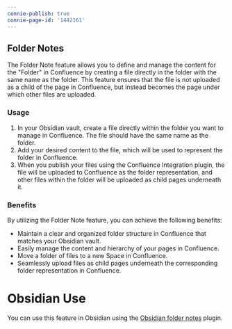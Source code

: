 ```yaml
---
connie-publish: true
connie-page-id: '1442161'
---
```

## Folder Notes

The Folder Note feature allows you to define and manage the content for the "Folder" in Confluence by creating a file directly in the folder with the same name as the folder. This feature ensures that the file is not uploaded as a child of the page in Confluence, but instead becomes the page under which other files are uploaded.

### Usage

1. In your Obsidian vault, create a file directly within the folder you want to manage in Confluence. The file should have the same name as the folder.
2. Add your desired content to the file, which will be used to represent the folder in Confluence.
3. When you publish your files using the Confluence Integration plugin, the file will be uploaded to Confluence as the folder representation, and other files within the folder will be uploaded as child pages underneath it.

### Benefits

By utilizing the Folder Note feature, you can achieve the following benefits:

- Maintain a clear and organized folder structure in Confluence that matches your Obsidian vault.
- Easily manage the content and hierarchy of your pages in Confluence.
- Move a folder of files to a new Space in Confluence.
- Seamlessly upload files as child pages underneath the corresponding folder representation in Confluence.


# Obsidian Use
You can use this feature in Obsidian using the [Obsidian folder notes](https://github.com/LostPaul/obsidian-folder-notes/tree/main) plugin.
